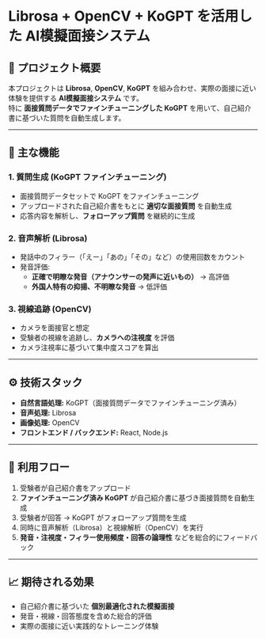 # Librosa + OpenCV + KoGPT を活用した AI模擬面接システム

## 📌 プロジェクト概要
本プロジェクトは **Librosa**, **OpenCV**, **KoGPT** を組み合わせ、実際の面接に近い体験を提供する **AI模擬面接システム** です。  
特に **面接質問データでファインチューニングした KoGPT** を用いて、自己紹介書に基づいた質問を自動生成します。

---

## 🔑 主な機能
### 1. 質問生成 (KoGPT ファインチューニング)
- 面接質問データセットで KoGPT をファインチューニング  
- アップロードされた自己紹介書をもとに **適切な面接質問** を自動生成  
- 応答内容を解析し、**フォローアップ質問** を継続的に生成  

### 2. 音声解析 (Librosa)
- 発話中のフィラー（「えー」「あの」「その」など）の使用回数をカウント  
- 発音評価:  
  - **正確で明瞭な発音（アナウンサーの発声に近いもの）** → 高評価  
  - **外国人特有の抑揚、不明瞭な発音** → 低評価  

### 3. 視線追跡 (OpenCV)
- カメラを面接官と想定  
- 受験者の視線を追跡し、**カメラへの注視度** を評価  
- カメラ注視率に基づいて集中度スコアを算出  

---

## ⚙️ 技術スタック
- **自然言語処理:** KoGPT（面接質問データでファインチューニング済み）  
- **音声処理:** Librosa  
- **画像処理:** OpenCV  
- **フロントエンド / バックエンド:** React, Node.js  

---

## 🚀 利用フロー
1. 受験者が自己紹介書をアップロード  
2. **ファインチューニング済み KoGPT** が自己紹介書に基づき面接質問を自動生成  
3. 受験者が回答 → KoGPT がフォローアップ質問を生成  
4. 同時に音声解析（Librosa）と視線解析（OpenCV）を実行  
5. **発音・注視度・フィラー使用頻度・回答の論理性** などを総合的にフィードバック  

---

## 📈 期待される効果
- 自己紹介書に基づいた **個別最適化された模擬面接**  
- 発音・視線・回答態度を含めた総合的評価  
- 実際の面接に近い実践的なトレーニング体験  
